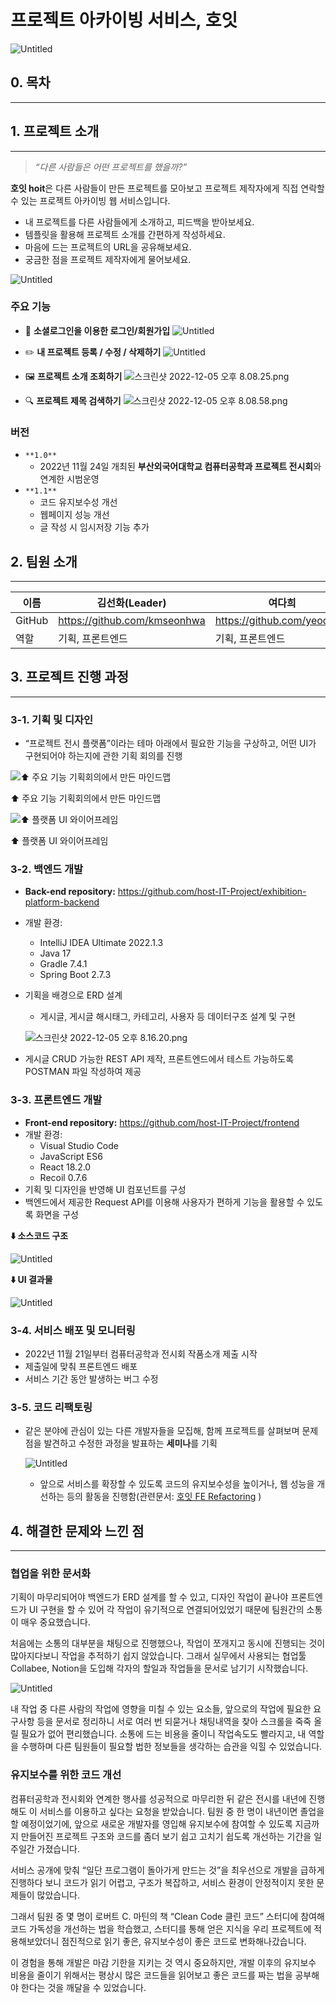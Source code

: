 # 프로젝트 아카이빙 서비스, 호잇

![Untitled](https://s3-us-west-2.amazonaws.com/secure.notion-static.com/58272fa0-e57e-444f-8ca5-b33d03270d37/Untitled.png)

## 0. 목차

---

## 1. 프로젝트 소개

---

> *“다른 사람들은 어떤 프로젝트를 했을까?”*
> 

**호잇 hoit**은 다른 사람들이 만든 프로젝트를 모아보고 프로젝트 제작자에게 직접 연락할 수 있는 프로젝트 아카이빙 웹 서비스입니다.

- 내 프로젝트를 다른 사람들에게 소개하고, 피드백을 받아보세요.
- 템플릿을 활용해 프로젝트 소개를 간편하게 작성하세요.
- 마음에 드는 프로젝트의 URL을 공유해보세요.
- 궁금한 점을 프로젝트 제작자에게 물어보세요.

![Untitled](https://s3-us-west-2.amazonaws.com/secure.notion-static.com/dbad8ad6-1ad8-4a56-a655-946ca92f606e/Untitled.png)

### 주요 기능

- 👤 **소셜로그인을 이용한 로그인/회원가입**
    ![Untitled](https://s3-us-west-2.amazonaws.com/secure.notion-static.com/18dd3b24-15e9-4849-93e4-1947ee3c24cc/Untitled.png)
    

- ✏️ **내 프로젝트 등록 / 수정 / 삭제하기**
    ![Untitled](https://s3-us-west-2.amazonaws.com/secure.notion-static.com/b746a8c4-cfee-4bc1-9f1d-540a2f520e19/Untitled.png)
    

- 🖼️ **프로젝트 소개 조회하기**
    ![스크린샷 2022-12-05 오후 8.08.25.png](https://s3-us-west-2.amazonaws.com/secure.notion-static.com/7cabdd9a-d9a1-47e4-a9f2-7cb12bd6efef/%E1%84%89%E1%85%B3%E1%84%8F%E1%85%B3%E1%84%85%E1%85%B5%E1%86%AB%E1%84%89%E1%85%A3%E1%86%BA_2022-12-05_%E1%84%8B%E1%85%A9%E1%84%92%E1%85%AE_8.08.25.png)
    

- 🔍 **프로젝트 제목 검색하기**
    ![스크린샷 2022-12-05 오후 8.08.58.png](https://s3-us-west-2.amazonaws.com/secure.notion-static.com/f358da26-5f47-4e6e-8c69-93c2db7df1c7/%E1%84%89%E1%85%B3%E1%84%8F%E1%85%B3%E1%84%85%E1%85%B5%E1%86%AB%E1%84%89%E1%85%A3%E1%86%BA_2022-12-05_%E1%84%8B%E1%85%A9%E1%84%92%E1%85%AE_8.08.58.png)
    

### 버전
- `**1.0**`
    - 2022년 11월 24일 개최된 **부산외국어대학교 컴퓨터공학과 프로젝트 전시회**와 연계한 시범운영
- `**1.1**`
    - 코드 유지보수성 개선
    - 웹페이지 성능 개선
    - 글 작성 시 임시저장 기능 추가

## 2. 팀원 소개

---

| 이름 | 김선화(Leader) | 여다희 | 고현규 | 양성욱 |
| --- | --- | --- | --- | --- |
| GitHub | https://github.com/kmseonhwa | https://github.com/yeodahui | https://github.com/Hamtoto | https://github.com/Pepe6bf |
| 역할 | 기획, 프론트엔드 | 기획, 프론트엔드 | 기획, UI/UX 디자인 | 기획, 백엔드 |

## 3. 프로젝트 진행 과정

---

### 3-1. 기획 및 디자인

- “프로젝트 전시 플랫폼”이라는 테마 아래에서 필요한 기능을 구상하고, 어떤 UI가 구현되어야 하는지에 관한 기획 회의를 진행

![⬆️ 주요 기능 기획회의에서 만든 마인드맵](https://s3-us-west-2.amazonaws.com/secure.notion-static.com/03df42df-1232-476e-be66-6fdc02d1c548/Untitled.png)

⬆️ 주요 기능 기획회의에서 만든 마인드맵

![⬆️ 플랫폼 UI 와이어프레임](https://s3-us-west-2.amazonaws.com/secure.notion-static.com/02f5daf2-7a3f-4d71-bfe5-8c04154349dc/Untitled.png)

⬆️ 플랫폼 UI 와이어프레임

### 3-2. 백엔드 개발

- **Back-end repository:** https://github.com/host-IT-Project/exhibition-platform-backend
- 개발 환경:
    - IntelliJ IDEA Ultimate 2022.1.3
    - Java 17
    - Gradle 7.4.1
    - Spring Boot 2.7.3
- 기획을 배경으로 ERD 설계
    - 게시글, 게시글 해시태그, 카테고리, 사용자 등 데이터구조 설계 및 구현
    
    ![스크린샷 2022-12-05 오후 8.16.20.png](https://s3-us-west-2.amazonaws.com/secure.notion-static.com/f9f35503-340c-46a6-af15-35f81afa7795/%E1%84%89%E1%85%B3%E1%84%8F%E1%85%B3%E1%84%85%E1%85%B5%E1%86%AB%E1%84%89%E1%85%A3%E1%86%BA_2022-12-05_%E1%84%8B%E1%85%A9%E1%84%92%E1%85%AE_8.16.20.png)
    
- 게시글 CRUD 가능한 REST API 제작, 프론트엔드에서 테스트 가능하도록 POSTMAN 파일 작성하여 제공

### 3-3. 프론트엔드 개발

- **Front-end repository:** https://github.com/host-IT-Project/frontend
- 개발 환경:
    - Visual Studio Code
    - JavaScript ES6
    - React 18.2.0
    - Recoil 0.7.6
- 기획 및 디자인을 반영해 UI 컴포넌트를 구성
- 백엔드에서 제공한 Request API를 이용해 사용자가 편하게 기능을 활용할 수 있도록 화면을 구성

**⬇️ 소스코드 구조**

![Untitled](https://s3-us-west-2.amazonaws.com/secure.notion-static.com/a6f019da-c232-4b2a-9dc6-27c74a737f3c/Untitled.png)

**⬇️ UI 결과물**

![Untitled](https://s3-us-west-2.amazonaws.com/secure.notion-static.com/065dbdaa-0a78-4a74-bea5-63e522003b7b/Untitled.png)

### 3-4. 서비스 배포 및 모니터링

- 2022년 11월 21일부터 컴퓨터공학과 전시회 작품소개 제출 시작
- 제출일에 맞춰 프론트엔드 배포
- 서비스 기간 동안 발생하는 버그 수정

### 3-5. 코드 리팩토링

- 같은 분야에 관심이 있는 다른 개발자들을 모집해, 함께 프로젝트를 살펴보며 문제점을 발견하고 수정한 과정을 발표하는 **세미나**를 기획
    
    ![Untitled](https://s3-us-west-2.amazonaws.com/secure.notion-static.com/a0fc89c5-8e14-445e-8588-fdcbfb12f951/Untitled.png)
    
    - 앞으로 서비스를 확장할 수 있도록 코드의 유지보수성을 높이거나, 웹 성능을 개선하는 등의 활동을 진행함(관련문서: [호잇 FE Refactoring](https://www.notion.so/FE-Refactoring-266950d7fd154506b4a882b83c9fa63e?pvs=21) )

## 4. 해결한 문제와 느낀 점

---

### 협업을 위한 문서화

기획이 마무리되어야 백엔드가 ERD 설계를 할 수 있고, 디자인 작업이 끝나야 프론트엔드가 UI 구현을 할 수 있어 각 작업이 유기적으로 연결되어있었기 때문에 팀원간의 소통이 매우 중요했습니다.

처음에는 소통의 대부분을 채팅으로 진행했으나, 작업이 쪼개지고 동시에 진행되는 것이 많아지다보니 작업을 추적하기 쉽지 않았습니다. 그래서 실무에서 사용되는 협업툴 Collabee, Notion을 도입해 각자의 할일과 작업들을 문서로 남기기 시작했습니다.

![Untitled](https://s3-us-west-2.amazonaws.com/secure.notion-static.com/c0126aaf-7d62-48af-bd10-f59cfd6fe71e/Untitled.png)

내 작업 중 다른 사람의 작업에 영향을 미칠 수 있는 요소들, 앞으로의 작업에 필요한 요구사항 등을 문서로 정리하니 서로 여러 번 되묻거나 채팅내역을 찾아 스크롤을 죽죽 올릴 필요가 없어 편리했습니다. 소통에 드는 비용을 줄이니 작업속도도 빨라지고, 내 역할을 수행하며 다른 팀원들이 필요할 법한 정보들을 생각하는 습관을 익힐 수 있었습니다.

### 유지보수를 위한 코드 개선

컴퓨터공학과 전시회와 연계한 행사를 성공적으로 마무리한 뒤 같은 전시를 내년에 진행해도 이 서비스를 이용하고 싶다는 요청을 받았습니다. 팀원 중 한 명이 내년이면 졸업을 할 예정이었기에, 앞으로 새로운 개발자를 영입해 유지보수에 참여할 수 있도록 지금까지 만들어진 프로젝트 구조와 코드를 좀더 보기 쉽고 고치기 쉽도록 개선하는 기간을 일주일간 가졌습니다.

서비스 공개에 맞춰 “일단 프로그램이 돌아가게 만드는 것”을 최우선으로 개발을 급하게 진행하다 보니 코드가 읽기 어렵고, 구조가 복잡하고, 서비스 환경이 안정적이지 못한 문제들이 많았습니다.

그래서 팀원 중 몇 명이 로버트 C. 마틴의 책 “Clean Code 클린 코드” 스터디에 참여해 코드 가독성을 개선하는 법을 학습했고, 스터디를 통해 얻은 지식을 우리 프로젝트에 적용해보았더니 점진적으로 읽기 좋은, 유지보수성이 좋은 코드로 변화해나갔습니다.

이 경험을 통해 개발은 마감 기한을 지키는 것 역시 중요하지만, 개발 이후의 유지보수 비용을 줄이기 위해서는 평상시 많은 코드들을 읽어보고 좋은 코드를 짜는 법을 공부해야 한다는 것을 깨달을 수 있었습니다.
